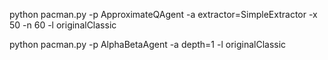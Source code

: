 python pacman.py -p ApproximateQAgent -a extractor=SimpleExtractor -x 50 -n 60 -l originalClassic

python pacman.py -p AlphaBetaAgent -a depth=1 -l originalClassic
